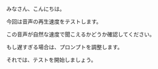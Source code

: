 みなさん、こんにちは。

今回は音声の再生速度をテストします。

この音声が自然な速度で聞こえるかどうか確認してください。

もし遅すぎる場合は、プロンプトを調整します。

それでは、テストを開始しましょう。